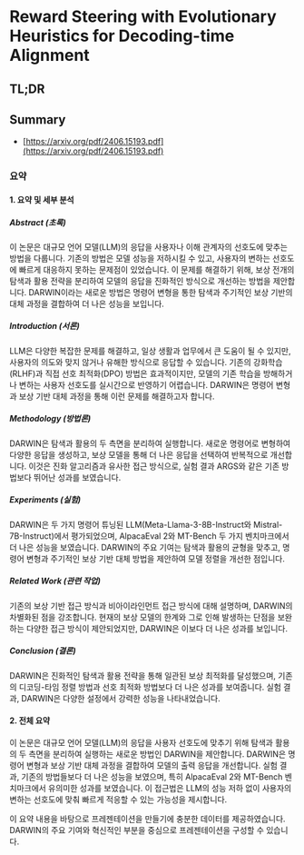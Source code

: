 # Reward Steering with Evolutionary Heuristics for Decoding-time Alignment
## TL;DR
## Summary
- [https://arxiv.org/pdf/2406.15193.pdf](https://arxiv.org/pdf/2406.15193.pdf)

### 요약

#### 1. 요약 및 세부 분석

##### Abstract (초록)
이 논문은 대규모 언어 모델(LLM)의 응답을 사용자나 이해 관계자의 선호도에 맞추는 방법을 다룹니다. 기존의 방법은 모델 성능을 저하시킬 수 있고, 사용자의 변하는 선호도에 빠르게 대응하지 못하는 문제점이 있었습니다. 이 문제를 해결하기 위해, 보상 전개의 탐색과 활용 전략을 분리하여 모델의 응답을 진화적인 방식으로 개선하는 방법을 제안합니다. DARWIN이라는 새로운 방법은 명령어 변형을 통한 탐색과 주기적인 보상 기반의 대체 과정을 결합하여 더 나은 성능을 보입니다.

##### Introduction (서론)
LLM은 다양한 복잡한 문제를 해결하고, 일상 생활과 업무에서 큰 도움이 될 수 있지만, 사용자의 의도와 맞지 않거나 유해한 방식으로 응답할 수 있습니다. 기존의 강화학습(RLHF)과 직접 선호 최적화(DPO) 방법은 효과적이지만, 모델의 기존 학습을 방해하거나 변하는 사용자 선호도를 실시간으로 반영하기 어렵습니다. DARWIN은 명령어 변형과 보상 기반 대체 과정을 통해 이런 문제를 해결하고자 합니다.

##### Methodology (방법론)
DARWIN은 탐색과 활용의 두 측면을 분리하여 실행합니다. 새로운 명령어로 변형하여 다양한 응답을 생성하고, 보상 모델을 통해 더 나은 응답을 선택하여 반복적으로 개선합니다. 이것은 진화 알고리즘과 유사한 접근 방식으로, 실험 결과 ARGS와 같은 기존 방법보다 뛰어난 성과를 보였습니다.

##### Experiments (실험)
DARWIN은 두 가지 명령어 튜닝된 LLM(Meta-Llama-3-8B-Instruct와 Mistral-7B-Instruct)에서 평가되었으며, AlpacaEval 2와 MT-Bench 두 가지 벤치마크에서 더 나은 성능을 보였습니다. DARWIN의 주요 기여는 탐색과 활용의 균형을 맞추고, 명령어 변형과 주기적인 보상 기반 대체 방법을 제안하여 모델 정렬을 개선한 점입니다.

##### Related Work (관련 작업)
기존의 보상 기반 접근 방식과 비아이라인먼트 접근 방식에 대해 설명하며, DARWIN의 차별화된 점을 강조합니다. 현재의 보상 모델의 한계와 그로 인해 발생하는 단점을 보완하는 다양한 접근 방식이 제안되었지만, DARWIN은 이보다 더 나은 성과를 보입니다.

##### Conclusion (결론)
DARWIN은 진화적인 탐색과 활용 전략을 통해 일관된 보상 최적화를 달성했으며, 기존의 디코딩-타임 정렬 방법과 선호 최적화 방법보다 더 나은 성과를 보여줍니다. 실험 결과, DARWIN은 다양한 설정에서 강력한 성능을 나타내었습니다.

#### 2. 전체 요약
이 논문은 대규모 언어 모델(LLM)의 응답을 사용자 선호도에 맞추기 위해 탐색과 활용의 두 측면을 분리하여 실행하는 새로운 방법인 DARWIN을 제안합니다. DARWIN은 명령어 변형과 보상 기반 대체 과정을 결합하여 모델의 출력 응답을 개선합니다. 실험 결과, 기존의 방법들보다 더 나은 성능을 보였으며, 특히 AlpacaEval 2와 MT-Bench 벤치마크에서 유의미한 성과를 보였습니다. 이 접근법은 LLM의 성능 저하 없이 사용자의 변하는 선호도에 맞춰 빠르게 적응할 수 있는 가능성을 제시합니다.

이 요약 내용을 바탕으로 프레젠테이션을 만들기에 충분한 데이터를 제공하였습니다. DARWIN의 주요 기여와 혁신적인 부분을 중심으로 프레젠테이션을 구성할 수 있습니다.
